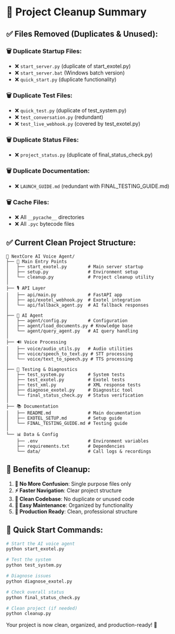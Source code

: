 # 🧹 Project Cleanup Summary

## ✅ Files Removed (Duplicates & Unused):

### 🗑️ Duplicate Startup Files:
- ❌ `start_server.py` (duplicate of start_exotel.py)
- ❌ `start_server.bat` (Windows batch version)
- ❌ `quick_start.py` (duplicate functionality)

### 🗑️ Duplicate Test Files:
- ❌ `quick_test.py` (duplicate of test_system.py)
- ❌ `test_conversation.py` (redundant)
- ❌ `test_live_webhook.py` (covered by test_exotel.py)

### 🗑️ Duplicate Status Files:
- ❌ `project_status.py` (duplicate of final_status_check.py)

### 🗑️ Duplicate Documentation:
- ❌ `LAUNCH_GUIDE.md` (redundant with FINAL_TESTING_GUIDE.md)

### 🗑️ Cache Files:
- ❌ All `__pycache__` directories
- ❌ All `.pyc` bytecode files

## ✅ Current Clean Project Structure:

```
📁 NextCore AI Voice Agent/
├── 🚀 Main Entry Points
│   ├── start_exotel.py        # Main server startup
│   ├── setup.py               # Environment setup
│   └── cleanup.py             # Project cleanup utility
│
├── 🎙️ API Layer  
│   ├── api/main.py            # FastAPI app
│   ├── api/exotel_webhook.py  # Exotel integration
│   └── api/fallback_agent.py  # AI fallback responses
│
├── 🤖 AI Agent
│   ├── agent/config.py        # Configuration
│   ├── agent/load_documents.py # Knowledge base
│   └── agent/query_agent.py   # AI query handling
│
├── 🔊 Voice Processing
│   ├── voice/audio_utils.py   # Audio utilities
│   ├── voice/speech_to_text.py # STT processing
│   └── voice/text_to_speech.py # TTS processing
│
├── 🧪 Testing & Diagnostics
│   ├── test_system.py         # System tests
│   ├── test_exotel.py         # Exotel tests
│   ├── test_xml.py            # XML response tests
│   ├── diagnose_exotel.py     # Diagnostic tool
│   └── final_status_check.py  # Status verification
│
├── 📚 Documentation
│   ├── README.md              # Main documentation
│   ├── EXOTEL_SETUP.md        # Setup guide
│   └── FINAL_TESTING_GUIDE.md # Testing guide
│
└── 📊 Data & Config
    ├── .env                   # Environment variables
    ├── requirements.txt       # Dependencies
    └── data/                  # Call logs & recordings
```

## 🎯 Benefits of Cleanup:

1. **🔄 No More Confusion**: Single purpose files only
2. **⚡ Faster Navigation**: Clear project structure
3. **🧹 Clean Codebase**: No duplicate or unused code
4. **📱 Easy Maintenance**: Organized by functionality
5. **🚀 Production Ready**: Clean, professional structure

## 🚀 Quick Start Commands:

```bash
# Start the AI voice agent
python start_exotel.py

# Test the system
python test_system.py

# Diagnose issues
python diagnose_exotel.py

# Check overall status
python final_status_check.py

# Clean project (if needed)
python cleanup.py
```

Your project is now clean, organized, and production-ready! 🎉
